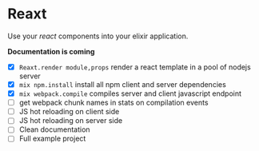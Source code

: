 Reaxt
=====

Use your *react* components into your elixir application.

**Documentation is coming**

- [x] `Reaxt.render module,props` render a react template in a pool of nodejs server
- [x] `mix npm.install` install all npm client and server dependencies
- [x] `mix webpack.compile` compiles server and client javascript endpoint
- [ ] get webpack chunk names in stats on compilation events
- [ ] JS hot reloading on client side
- [ ] JS hot reloading on server side
- [ ] Clean documentation
- [ ] Full example project
